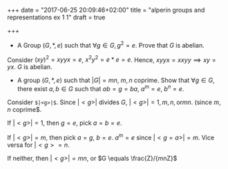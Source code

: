 +++
date = "2017-06-25 20:09:46+02:00"
title = "alperin groups and representations ex 1 1"
draft = true

+++

- A Group $(G, *, e)$ such that $\forall g \in G, g^2 = e$. Prove that $G$ is abelian.

Consider $(xy)^2 = xyyx = e$, $x^2y^2 = e * e = e$. Hence,
$xyyx = xxyy \implies xy = yx$. $G$ is abelian.



- A group $(G, *, e)$ such that $|G| = mn$, $m, n$ coprime. Show that $\forall g \in G$,
  there exist $a, b \in G$ such that $ab = g = ba$, $a^m = e$, $b^n = e$.

Consider `$|<g>|$`. Since $|<g>|$ divides $G$, $|<g>| = 1, m, n, \text{or} mn$.
(since $m, n$ coprime$.

If $|<g>| = 1$, then $g = e$, pick $a = b = e$. 

If $|<g>| = m$, then pick $a = g$, $b = e$. $a^m = e$ since $|<g = a>| = m$.
Vice versa for $|<g> = n$.

If neither, then $|<g>| = mn$, or $G \equals \frac{Z}/{mnZ}$
